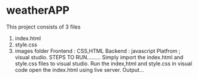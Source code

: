 # weatherAPP
This project consists of 3 files 
1. index.html
2. style.css
3. images folder
Frontend : CSS,HTML
Backend  : javascript
Platfrom ; visual studio.
STEPS TO RUN.........
Simply import the index.html and style.css files to visual studio.
Run the index,html and style.css in visual code
open the index.html using live server.
Output... 
